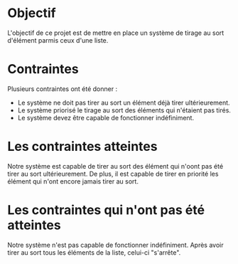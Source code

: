 # Objectif
L'objectif de ce projet est de mettre en place un système de tirage au sort d'élément parmis ceux d'une liste.

# Contraintes
Plusieurs contraintes ont été donner :
- Le système ne doit pas tirer au sort un élément déjà tirer ultérieurement.
- Le système priorisé le tirage au sort des éléments qui n'étaient pas tirés.
- Le système devez être capable de fonctionner indéfiniment.

# Les contraintes atteintes 
Notre système est capable de tirer au sort des élément qui n'oont pas été tirer au sort 
ultérieurement. De plus, il est capable de tirer en priorité les élément qui n'ont encore
jamais tirer au sort.

# Les contraintes qui n'ont pas été atteintes 
Notre système n'est pas capable de fonctionner indéfiniment. 
Après avoir tirer au sort tous les éléments de la liste, celui-ci "s'arrête".
